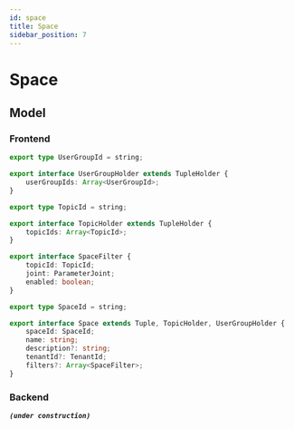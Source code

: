 ```yaml
---
id: space  
title: Space  
sidebar_position: 7
---
```


# Space
## Model
### Frontend
```typescript title="watchmen-web-client/src/services/data/tuples/user-group-types.ts"
export type UserGroupId = string;

export interface UserGroupHolder extends TupleHolder {
	userGroupIds: Array<UserGroupId>;
}
```

```typescript title="watchmen-web-client/src/services/data/tuples/topic-types.ts"
export type TopicId = string;

export interface TopicHolder extends TupleHolder {
	topicIds: Array<TopicId>;
}
```

```typescript title="watchmen-web-client/src/services/data/tuples/space-types.ts"
export interface SpaceFilter {
	topicId: TopicId;
	joint: ParameterJoint;
	enabled: boolean;
}

export type SpaceId = string;

export interface Space extends Tuple, TopicHolder, UserGroupHolder {
	spaceId: SpaceId;
	name: string;
	description?: string;
	tenantId?: TenantId;
	filters?: Array<SpaceFilter>;
}
```

### Backend
**_`(under construction)`_**